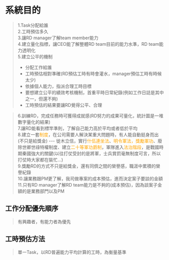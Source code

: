 <style>
    .orange{
        color:orange;
    }
</style>

# 系統目的
>1.Task分配給誰  
2.工時預估多久  
3.讓RD manager了解team member能力  
4.建立量化指標，讓CEO能了解整體RD team目前的能力水準，RD team能力透明化  
5.建立公平的機制  
>- 分配工作給誰
>- 工時預估相對準確(RD預估工時有時會灌水，manager預估工時有時候太少)
>- 依據個人能力，指派合理工時目標
>- 要想建立公平的績效考核機制，首重平時日常紀錄(例如工作日誌是其中之一，但還不夠)
>- 工時預估的結果要讓RD覺得公平、合理
  
>6.訓練RD，完成任務時可獲得成就感(RD努力的成果可量化，統計圖是一堆數字量化的結果)  
7.讓RD能看到標竿準則，了解自己能力高於平均或者低於平均  
8.建立一套<span class="orange">制度</span>，在公司需要人解決某重大問題時，有人能自動挺身而出(不只是給獎金) --- 徙木立信，實行<span class="orange">什伍連坐法</span>、<span class="orange">明令軍法，獎勵軍功</span>、廢除世卿世祿特權制度、建立<span class="orange">二十等軍功爵制</span>，軍隊進入<span class="orange">法治階段</span>，是戰國時期秦國強大的關鍵(以往打仗受封的是將軍，士兵賞罰毫無制度可言，所以打仗時大家都在裝忙...)  
9.獎勵RD的方式不只是給獎金，還有同儕之間的榮譽感，職涯中累積的榮譽紀錄  
10.讓業務跟PM更了解，我司做專案的成本預估，進而決定案子要談的金額  
11.只有RD manager了解RD team能力是不夠的(成本預估)，因為談案子金額的是業務部門以及PM  

## 工作分配優先順序
>有興趣者，有能力者為優先

## 工時預估方法
>單一Task，以RD普遍能力平均計算的工時，為衡量基準









